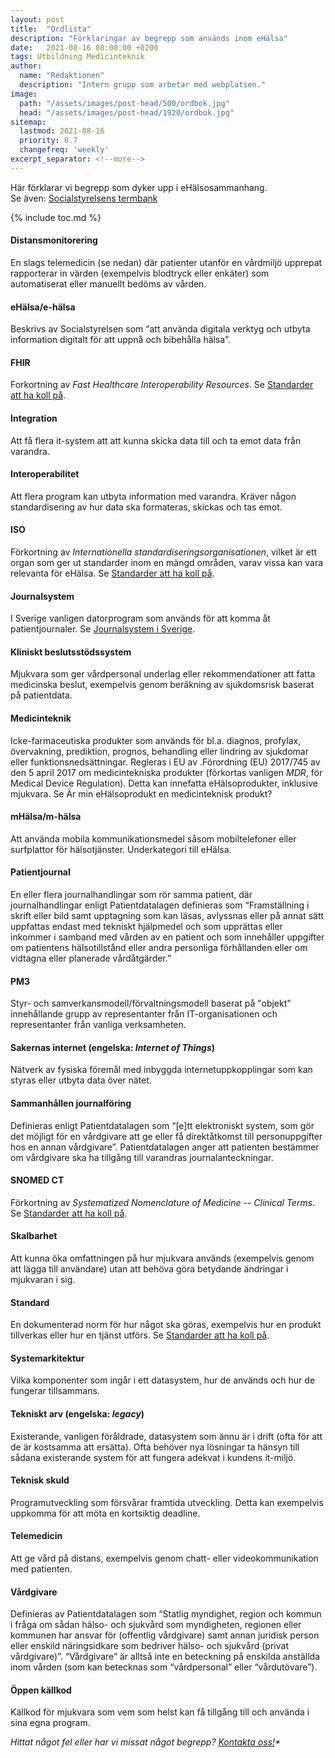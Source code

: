 ```yaml
---
layout: post
title:  "Ordlista"
description: "Förklaringar av begrepp som används inom eHälsa"
date:   2021-08-16 08:00:00 +0200
tags: Utbildning Medicinteknik
author:
  name: "Redaktionen"
  description: "Intern grupp som arbetar med webplatsen."
image:
  path: "/assets/images/post-head/500/ordbok.jpg"
  head: "/assets/images/post-head/1920/ordbok.jpg"
sitemap:
  lastmod: 2021-08-16
  priority: 0.7
  changefreq: 'weekly'
excerpt_separator: <!--more-->
---
```

Här förklarar vi begrepp som dyker upp i eHälsosammanhang.\
Se även: [Socialstyrelsens termbank](https://termbank.socialstyrelsen.se/)
<!--more-->
{% include toc.md %}

#### Distansmonitorering
En slags telemedicin (se nedan) där patienter utanför en vårdmiljö upprepat rapporterar in värden (exempelvis blodtryck eller enkäter) som automatiserat eller manuellt bedöms av vården.

#### eHälsa/e-hälsa
Beskrivs av Socialstyrelsen som “att använda digitala verktyg och utbyta information digitalt för att uppnå och bibehålla hälsa”.

#### FHIR
Forkortning av _Fast Healthcare Interoperability Resources_. Se [Standarder att ha koll på](/2021/07/31/standarder.html).

#### Integration
Att få flera it-system att att kunna skicka data till och ta emot data från varandra.

#### Interoperabilitet
Att flera program kan utbyta information med varandra. Kräver någon standardisering av hur data ska formateras, skickas och tas emot.

#### ISO
Förkortning av _Internationella standardiseringsorganisationen_, vilket är ett organ som ger ut standarder inom en mängd områden, varav vissa kan vara relevanta för eHälsa. Se [Standarder att ha koll på](/2021/07/31/standarder.html).

#### Journalsystem
I Sverige vanligen datorprogram som används för att komma åt patientjournaler. Se [Journalsystem i Sverige](/2021/07/30/journalsystem.html).

#### Kliniskt beslutsstödssystem
Mjukvara som ger vårdpersonal underlag eller rekommendationer att fatta medicinska beslut, exempelvis genom beräkning av sjukdomsrisk baserat på patientdata.

#### Medicinteknik
Icke-farmaceutiska produkter som används för bl.a. diagnos, profylax, övervakning, prediktion, prognos, behandling eller lindring av sjukdomar eller funktionsnedsättningar. Regleras i EU av .Förordning (EU) 2017/745 av den 5 april 2017 om medicintekniska produkter (förkortas vanligen _MDR_, för Medical Device Regulation). Detta kan innefatta eHälsoprodukter, inklusive mjukvara. Se Är min eHälsoprodukt en medicinteknisk produkt?

#### mHälsa/m-hälsa
Att använda mobila kommunikationsmedel såsom mobiltelefoner eller surfplattor för hälsotjänster. Underkategori till eHälsa.

#### Patientjournal
En eller flera journalhandlingar som rör samma patient, där journalhandlingar enligt Patientdatalagen definieras som “Framställning i skrift eller bild samt upptagning som kan läsas, avlyssnas eller på annat sätt uppfattas endast med tekniskt hjälpmedel och som upprättas eller inkommer i samband med vården av en patient och som innehåller uppgifter om patientens hälsotillstånd eller andra personliga förhållanden eller om vidtagna eller planerade vårdåtgärder.”

#### PM3
Styr- och samverkansmodell/förvaltningsmodell baserat på "objekt" innehållande grupp av representanter från IT-organisationen och representanter från vanliga verksamheten.

#### Sakernas internet (engelska: _Internet of Things_)
Nätverk av fysiska föremål med inbyggda internetuppkopplingar som kan styras eller utbyta data över nätet.

#### Sammanhållen journalföring
Definieras enligt Patientdatalagen som “[e]tt elektroniskt system, som gör det möjligt för en vårdgivare att ge eller få direktåtkomst till personuppgifter hos en annan vårdgivare”. Patientdatalagen anger att patienten bestämmer om vårdgivare ska ha tillgång till varandras journalanteckningar.

#### SNOMED CT
Förkortning av _Systematized Nomenclature of Medicine -- Clinical Terms_. Se [Standarder att ha koll på](/2021/07/31/standarder.html).

#### Skalbarhet
Att kunna öka omfattningen på hur mjukvara används (exempelvis genom att lägga till användare) utan att behöva göra betydande ändringar i mjukvaran i sig.

#### Standard
En dokumenterad norm för hur något ska göras, exempelvis hur en produkt tillverkas eller hur en tjänst utförs. Se [Standarder att ha koll på](/2021/07/31/standarder.html).

#### Systemarkitektur
Vilka komponenter som ingår i ett datasystem, hur de används och hur de fungerar tillsammans.

#### Tekniskt arv (engelska: _legacy_)
Existerande, vanligen föråldrade, datasystem som ännu är i drift (ofta för att de är kostsamma att ersätta). Ofta behöver nya lösningar ta hänsyn till sådana existerande system för att fungera adekvat i kundens it-miljö.

#### Teknisk skuld
Programutveckling som försvårar framtida utveckling. Detta kan exempelvis uppkomma för att möta en kortsiktig deadline.

#### Telemedicin
Att ge vård på distans, exempelvis genom chatt- eller videokommunikation med patienten.

#### Vårdgivare
Definieras av Patientdatalagen som “Statlig myndighet, region och kommun i fråga om sådan hälso- och sjukvård som myndigheten, regionen eller kommunen har ansvar för (offentlig vårdgivare) samt annan juridisk person eller enskild näringsidkare som bedriver hälso- och sjukvård (privat vårdgivare)”. “Vårdgivare” är alltså inte en beteckning på enskilda anställda inom vården (som kan betecknas som “vårdpersonal” eller “vårdutövare”).

#### Öppen källkod
Källkod för mjukvara som vem som helst kan få tillgång till och använda i sina egna program.

_Hittat något fel eller har vi missat något begrepp? [Kontakta oss!](/index.html#form-message)*_

